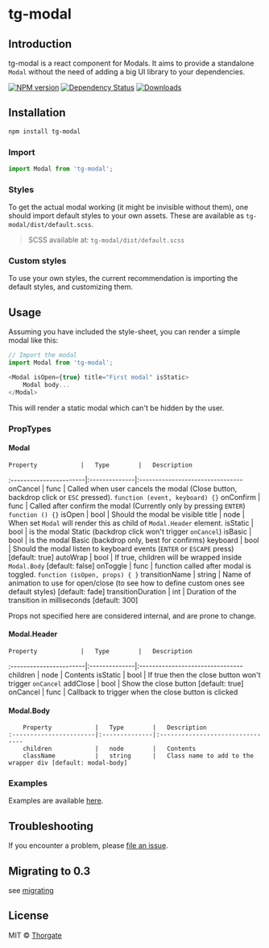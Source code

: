 # tg-modal

## Introduction

tg-modal is a react component for Modals. It aims to provide a standalone
`Modal` without the need of adding a big UI library to your dependencies.

[![NPM version][npm-image]][npm-url]
[![Dependency Status][depstat-image]][depstat-url]
[![Downloads][download-badge]][npm-url]

## Installation

```sh
npm install tg-modal
```

### Import

```js
import Modal from 'tg-modal';
```

### Styles

To get the actual modal working (it might be invisible without them), one should import
default styles to your own assets. These are available as `tg-modal/dist/default.scss`.

> SCSS available at: `tg-modal/dist/default.scss`

### Custom styles

To use your own styles, the current recommendation is importing the default styles,
and customizing them.

## Usage

Assuming you have included the style-sheet, you can render a simple modal like this:

```js
// Import the modal
import Modal from 'tg-modal';

<Modal isOpen={true} title="First modal" isStatic>
    Modal body...
</Modal>
```

This will render a static modal which can't be hidden by the user.

### PropTypes

#### Modal

    Property            |   Type        |   Description
:-----------------------|:--------------|:--------------------------------
    onCancel            |   func        |   Called when user cancels the modal (Close button, backdrop click or `ESC` pressed). `function (event, keyboard) {}`
    onConfirm           |   func        |   Called after confirm the modal (Currently only by pressing `ENTER`) `function () {}`
    isOpen              |   bool        |   Should the modal be visible
    title               |   node        |   When set `Modal` will render this as child of `Modal.Header` element.
    isStatic            |   bool        |   is the modal Static (backdrop click won't trigger `onCancel`)
    isBasic             |   bool        |   is the modal Basic (backdrop only, best for confirms)
    keyboard            |   bool        |   Should the modal listen to keyboard events (`ENTER` or `ESCAPE` press) [default: true]
    autoWrap            |   bool        |   If true, children will be wrapped inside `Modal.Body` [default: false]
    onToggle            |   func        |   function called after modal is toggled. `function (isOpen, props) { }`
    transitionName      |   string      |   Name of animation to use for open/close (to see how to define custom ones see default styles) [default: fade]
    transitionDuration  |   int         |   Duration of the transition in milliseconds [default: 300]

Props not specified here are considered internal, and are prone to change.

#### Modal.Header

    Property            |   Type        |   Description
:-----------------------|:--------------|:--------------------------------
    children            |   node        |   Contents
    isStatic            |   bool        |   If true then the close button won't trigger `onCancel`
    addClose            |   bool        |   Show the close button [default: true]
    onCancel            |   func        |   Callback to trigger when the close button is clicked

#### Modal.Body

        Property            |   Type        |   Description
    :-----------------------|:--------------|:--------------------------------
        children            |   node        |   Contents
        className           |   string      |   Class name to add to the wrapper div [default: modal-body]

### Examples

Examples are available [here][public-url].

## Troubleshooting

If you encounter a problem, please [file an issue](https://github.com/thorgate/tg-modal/issues).

## Migrating to 0.3

see [migrating](./Migrate.md)

## License

MIT © [Thorgate](http://github.com/thorgate)

[npm-url]: https://npmjs.org/package/tg-modal
[npm-image]: https://img.shields.io/npm/v/tg-modal.svg?style=flat-square

[depstat-url]: https://david-dm.org/thorgate/tg-modal
[depstat-image]: https://david-dm.org/thorgate/tg-modal.svg?style=flat-square

[download-badge]: https://img.shields.io/npm/dm/tg-modal.svg?style=flat-square

[public-url]: https://thorgate.github.io/tg-modal
